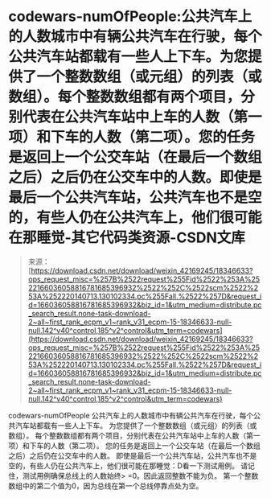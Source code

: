 <!--yml
category: codewars
date: 2022-08-13 11:38:03
-->

# codewars-numOfPeople:公共汽车上的人数城市中有辆公共汽车在行驶，每个公共汽车站都载有一些人上下车。为您提供了一个整数数组（或元组）的列表（或数组）。每个整数数组都有两个项目，分别代表在公共汽车站中上车的人数（第一项）和下车的人数（第二项）。您的任务是返回上一个公交车站（在最后一个数组之后）之后仍在公交车中的人数。即使是最后一个公共汽车站，公共汽车也不是空的，有些人仍在公共汽车上，他们很可能在那睡觉-其它代码类资源-CSDN文库

> 来源：[https://download.csdn.net/download/weixin_42169245/18346633?ops_request_misc=%257B%2522request%255Fid%2522%253A%2522166036058816781685396932%2522%252C%2522scm%2522%253A%252220140713.130102334.pc%255Fall.%2522%257D&request_id=166036058816781685396932&biz_id=1&utm_medium=distribute.pc_search_result.none-task-download-2~all~first_rank_ecpm_v1~rank_v31_ecpm-15-18346633-null-null.142^v40^control,185^v2^control&utm_term=codewars](https://download.csdn.net/download/weixin_42169245/18346633?ops_request_misc=%257B%2522request%255Fid%2522%253A%2522166036058816781685396932%2522%252C%2522scm%2522%253A%252220140713.130102334.pc%255Fall.%2522%257D&request_id=166036058816781685396932&biz_id=1&utm_medium=distribute.pc_search_result.none-task-download-2~all~first_rank_ecpm_v1~rank_v31_ecpm-15-18346633-null-null.142^v40^control,185^v2^control&utm_term=codewars)

codewars-numOfPeople 公共汽车上的人数城市中有辆公共汽车在行驶，每个公共汽车站都载有一些人上下车。 为您提供了一个整数数组（或元组）的列表（或数组）。 每个整数数组都有两个项目，分别代表在公共汽车站中上车的人数（第一项）和下车的人数（第二项）。 您的任务是返回上一个公交车站（在最后一个数组之后）之后仍在公交车中的人数。 即使是最后一个公共汽车站，公共汽车也不是空的，有些人仍在公共汽车上，他们很可能在那睡觉：D看一下测试用例。 请记住，测试用例确保总线上的人数始终> =0。因此返回整数不能为负。 第一个整数数组中的第二个值为0，因为总线在第一个总线停靠点处为空。